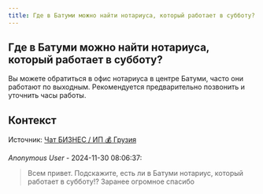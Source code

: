```yaml
---
title: Где в Батуми можно найти нотариуса, который работает в субботу?
---
```


## Где в Батуми можно найти нотариуса, который работает в субботу?

Вы можете обратиться в офис нотариуса в центре Батуми, часто они работают по выходным. Рекомендуется предварительно позвонить и уточнить часы работы.

## Контекст

Источник: [Чат БИЗНЕС / ИП 💰 Грузия](https://t.me/ip_ge)

_Anonymous User_ - 2024-11-30 08:06:37:

> Всем привет. Подскажите, есть ли в Батуми нотариус, который работает в субботу!? Заранее огромное спасибо

